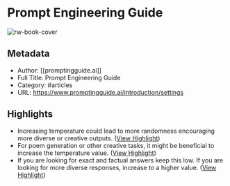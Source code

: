 # Prompt Engineering Guide

![rw-book-cover](https://rdl.ink/render/https%3A%2F%2Fwww.promptingguide.ai%2Fintroduction%2Fsettings)

## Metadata
- Author: [[promptingguide.ai]]
- Full Title: Prompt Engineering Guide
- Category: #articles
- URL: https://www.promptingguide.ai/introduction/settings

## Highlights
- Increasing temperature could lead to more randomness encouraging more diverse or creative outputs. ([View Highlight](https://read.readwise.io/read/01gxwfcgxteqk19p2fg2rga62c))
- For poem generation or other creative tasks, it might be beneficial to increase the temperature value. ([View Highlight](https://read.readwise.io/read/01gxwfdcqshwqvewrt8jp9x8zs))
- If you are looking for exact and factual answers keep this low. If you are looking for more diverse responses, increase to a higher value. ([View Highlight](https://read.readwise.io/read/01gxwg0tq3eafys2djg8bm2631))
